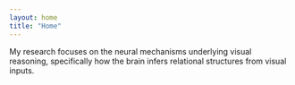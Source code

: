 ```yaml
---
layout: home
title: "Home"
---
```


My research focuses on the neural mechanisms underlying visual reasoning, specifically how the brain infers relational structures from visual inputs.